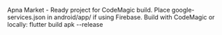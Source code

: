 Apna Market - Ready project for CodeMagic build. Place google-services.json in android/app/ if using Firebase.
Build with CodeMagic or locally: flutter build apk --release
